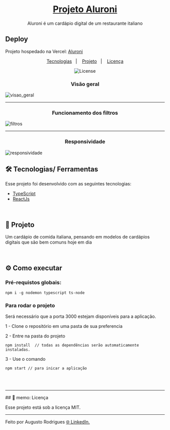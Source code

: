 <h1 align="center"><a href="#">Projeto Aluroni</a></h1>

<p align="center">
Aluroni é um cardápio digital de um restaurante italiano
</p>


## Deploy
Projeto hospedado na Vercel:
[Aluroni](https://aluroni-ten.vercel.app/)



<p align="center">
  <a href="#-tecnologias">Tecnologias</a>&nbsp;&nbsp;&nbsp;|&nbsp;&nbsp;&nbsp;
  <a href="#-projeto">Projeto</a>&nbsp;&nbsp;&nbsp;|&nbsp;&nbsp;&nbsp;
  <a href="#memo-licença">Licença</a>
</p>



<p align="center">
  <img alt="License" src="https://img.shields.io/static/v1?label=license&message=MIT&color=49AA26&labelColor=000000">
</p>


<h3 align="center">
  Visão geral
</h3>

![visao_geral](https://user-images.githubusercontent.com/85464318/213028602-c3caf1e9-550d-4f61-ab3a-964df5e8b331.png)

---

<h3 align="center">
  Funcionamento dos filtros
</h3>

![filtros](https://user-images.githubusercontent.com/85464318/213028322-3d1409c3-fd93-47e2-91fe-833c4a79997e.gif)

---

<h3 align="center">
  Responsividade
</h3>

![responsividade](https://user-images.githubusercontent.com/85464318/213028344-ca274f75-8e93-4d04-b86a-beded601ae3d.gif)




## 🛠️ Tecnologias/ Ferramentas

Esse projeto foi desenvolvido com as seguintes tecnologias:

- [TypeScript](https://www.typescriptlang.org/)
- [ReactJs](https://pt-br.reactjs.org/)

<br>

## 📃 Projeto

Um cardápio de comida italiana, pensando em modelos de cardápios digitais que são bem comuns hoje em dia

<br>

## ⚙️ Como executar 

### Pré-requistos globais: 


```npm i -g nodemon typescript ts-node```



### Para rodar o projeto



Será necessário que a porta 3000  estejam disponíveis para a aplicação.

1 - Clone o repositório em uma pasta de sua preferencia 

2 - Entre na pasta do projeto
```
npm install  // todas as dependências serão automaticamente instaladas.
```
3 - Use o comando
```
npm start // para inicar a aplicação
```

<br>
<br>
<hr>
## 🚀 memo: Licença

Esse projeto está sob a licença MIT.

---

Feito por Augusto Rodrigues  [ 🌐 LinkedIn.](https://www.linkedin.com/in/augusto-f-rodrigues/)

